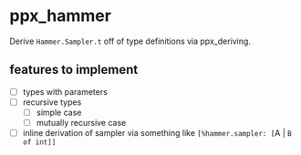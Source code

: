 # ppx_hammer

Derive `Hammer.Sampler.t` off of type definitions via ppx_deriving.

## features to implement

- [ ] types with parameters
- [ ] recursive types
  - [ ] simple case
  - [ ] mutually recursive case
- [ ] inline derivation of sampler via something like `[%hammer.sampler: [`A | `B of int]]`